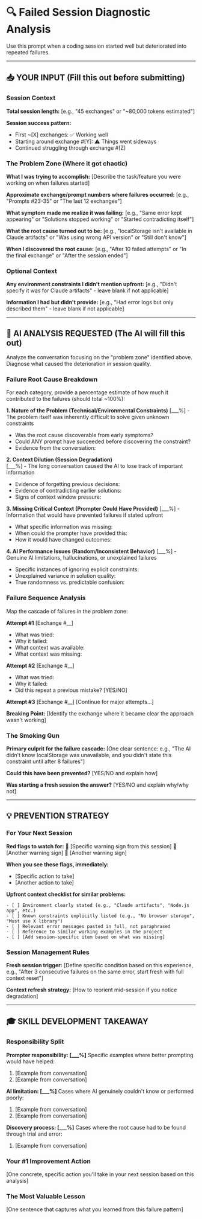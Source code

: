 # 🔍 Failed Session Diagnostic Analysis

Use this prompt when a coding session started well but deteriorated into repeated failures.

---

## 📥 YOUR INPUT (Fill this out before submitting)

### Session Context

**Total session length:** [e.g., "45 exchanges" or "~80,000 tokens estimated"]

**Session success pattern:**

- First ~[X] exchanges: ✅ Working well
- Starting around exchange #[Y]: ⚠️ Things went sideways
- Continued struggling through exchange #[Z]

### The Problem Zone (Where it got chaotic)

**What I was trying to accomplish:** [Describe the task/feature you were working on when failures started]

**Approximate exchange/prompt numbers where failures occurred:** [e.g., "Prompts #23-35" or "The last 12 exchanges"]

**What symptom made me realize it was failing:** [e.g., "Same error kept appearing" or "Solutions stopped working" or "Started contradicting itself"]

**What the root cause turned out to be:** [e.g., "localStorage isn't available in Claude artifacts" or "Was using wrong API version" or "Still don't know"]

**When I discovered the root cause:** [e.g., "After 10 failed attempts" or "In the final exchange" or "After the session ended"]

### Optional Context

**Any environment constraints I didn't mention upfront:** [e.g., "Didn't specify it was for Claude artifacts" - leave blank if not applicable]

**Information I had but didn't provide:** [e.g., "Had error logs but only described them" - leave blank if not applicable]

---

## 🤖 AI ANALYSIS REQUESTED (The AI will fill this out)

Analyze the conversation focusing on the "problem zone" identified above. Diagnose what caused the deterioration in session quality.

### Failure Root Cause Breakdown

For each category, provide a percentage estimate of how much it contributed to the failures (should total ~100%):

**1. Nature of the Problem (Technical/Environmental Constraints)** [___%] - The problem itself was inherently difficult to solve given unknown constraints

- Was the root cause discoverable from early symptoms?
- Could ANY prompt have succeeded before discovering the constraint?
- Evidence from the conversation:

**2. Context Dilution (Session Degradation)**  
[___%] - The long conversation caused the AI to lose track of important information

- Evidence of forgetting previous decisions:
- Evidence of contradicting earlier solutions:
- Signs of context window pressure:

**3. Missing Critical Context (Prompter Could Have Provided)** [___%] - Information that would have prevented failures if stated upfront

- What specific information was missing:
- When could the prompter have provided this:
- How it would have changed outcomes:

**4. AI Performance Issues (Random/Inconsistent Behavior)** [___%] - Genuine AI limitations, hallucinations, or unexplained failures

- Specific instances of ignoring explicit constraints:
- Unexplained variance in solution quality:
- True randomness vs. predictable confusion:

### Failure Sequence Analysis

Map the cascade of failures in the problem zone:

**Attempt #1** [Exchange #__]

- What was tried:
- Why it failed:
- What context was available:
- What context was missing:

**Attempt #2** [Exchange #__]

- What was tried:
- Why it failed:
- Did this repeat a previous mistake? [YES/NO]

**Attempt #3** [Exchange #__] [Continue for major attempts...]

**Breaking Point:** [Identify the exchange where it became clear the approach wasn't working]

### The Smoking Gun

**Primary culprit for the failure cascade:** [One clear sentence: e.g., "The AI didn't know localStorage was unavailable, and you didn't state this constraint until after 8 failures"]

**Could this have been prevented?** [YES/NO and explain how]

**Was starting a fresh session the answer?** [YES/NO and explain why/why not]

---

## 💡 PREVENTION STRATEGY

### For Your Next Session

**Red flags to watch for:** 🚩 [Specific warning sign from this session] 🚩 [Another warning sign] 🚩 [Another warning sign]

**When you see these flags, immediately:**

- [Specific action to take]
- [Another action to take]

**Upfront context checklist for similar problems:**

```
- [ ] Environment clearly stated (e.g., "Claude artifacts", "Node.js app", etc.)
- [ ] Known constraints explicitly listed (e.g., "No browser storage", "Must use X library")
- [ ] Relevant error messages pasted in full, not paraphrased
- [ ] Reference to similar working examples in the project
- [ ] [Add session-specific item based on what was missing]
```

### Session Management Rules

**Fresh session trigger:** [Define specific condition based on this experience, e.g., "After 3 consecutive failures on the same error, start fresh with full context reset"]

**Context refresh strategy:** [How to reorient mid-session if you notice degradation]

---

## 🎓 SKILL DEVELOPMENT TAKEAWAY

### Responsibility Split

**Prompter responsibility: [___%]** Specific examples where better prompting would have helped:

1. [Example from conversation]
2. [Example from conversation]

**AI limitation: [___%]** Cases where AI genuinely couldn't know or performed poorly:

1. [Example from conversation]
2. [Example from conversation]

**Discovery process: [___%]** Cases where the root cause had to be found through trial and error:

1. [Example from conversation]

### Your #1 Improvement Action

[One concrete, specific action you'll take in your next session based on this analysis]

### The Most Valuable Lesson

[One sentence that captures what you learned from this failure pattern]